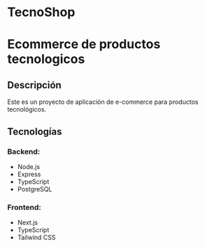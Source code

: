 # TecnoShop
# Ecommerce de productos tecnologicos

## Descripción
Este es un proyecto de aplicación de e-commerce para productos tecnológicos.

## Tecnologías
### Backend:
- Node.js
- Express
- TypeScript
- PostgreSQL

### Frontend:
- Next.js
- TypeScript
- Tailwind CSS



